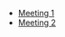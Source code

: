  * [Meeting 1](https://github.com/shogun-toolbox/shogun/wiki/Meeting-1)
 * [Meeting 2](https://github.com/shogun-toolbox/shogun/wiki/Meeting-2)